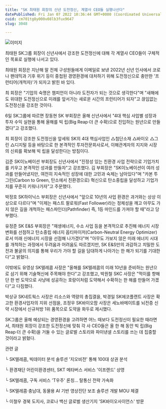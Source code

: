 ```yaml
---
title: "SK 최태원 회장의 신년 도전정신, 계열사 CEO들 실행나선다"
datePublished: Fri Jan 07 2022 10:36:44 GMT+0000 (Coordinated Universal Time)
cuid: cm701tg8y000v08lb3fux9647
slug: 3048

---
```



![이미지](https://cdn.hashnode.com/res/hashnode/image/upload/v1739252138627/52337d00-41a2-4da1-a53f-48f017cdf87a.jpeg)

최태원 SK그룹 회장이 신년사에서 강조한 도전정신에 대해 각 계열사 CEO들이 구체적인 목표로 실행에 나서고 있다.

최태원 회장은 지난해 말 전체 구성원들에게 이메일로 보낸 2022년 신년 인사에서 코로나 팬데믹과 기후 위기 등이 중첩된 경영환경에 대처하기 위해 도전정신으로 충만한 '프런티어(개척자)'가 되자고 밝힌 바 있다.

최 회장은 "기업의 숙명은 챔피언이 아니라 도전자가 되는 것으로 생각한다"며 "새해에도 위대한 도전정신으로 미래를 앞서가는 새로운 시간의 프런티어가 되자"고 끊임없는 도전정신을 강조한 것이다.

6일 SK그룹에 따르면 장동현 SK 부회장은 올해 신년사에서 "4대 핵심 사업별 성장과 투자 수익 실현을 통해 올해를 빅 립(Big Reap·더 큰 수확)으로 진입하는 원년으로 만들겠다"고 강조했다.

최 회장이 강조한 도전정신을 앞세워 SK의 4대 핵심사업인 △첨단소재 △바이오 △그린 △디지털 등을 바탕으로 한 본격적인 투자전문회사로서, 이해관계자의 지지와 시장의 신뢰를 확보해 빅 립을 달성한다는 방침이다.

김준 SK이노베이션 부회장도 신년사에서 "진정성 있는 친환경 사업 전략으로 기업가치를 키우고 본격적인 성과를 만들자"고 강조했다. 김 부회장은 "SK이노베이션이 여러 성과를 만들어냈지만, 여전히 지속적인 성장에 대한 고민과 숙제는 남아있다"며 "카본 투 그린(Carbon to Green, 탄소에서 친환경으로) 혁신으로 탄소중립을 달성하고 기업가치를 꾸준히 키워나가자"고 주문했다.

박정호 SK하이닉스 부회장은 신년사에서 "앞으로 10년의 사업 환경은 과거와는 상상 이상으로 다르다"며 "이제는 패스트 팔로워(Fast Follower)라는 정체성을 깨고 아무도 가지 않은 길을 개척하는 패스파인더(Pathfinder) 즉, 1등 마인드를 가져야 할 때"라고 당부했다.

유정준 SK E&S 부회장은 "재생에너지, 수소 사업 등을 본격적으로 추진해 에너지 시장 변화를 선점하고 탄소중립 에너지 옵티마이저(Carbon-Neutral Energy Optimizer)로서 미래 신에너지 시장을 선점해 나가겠다"며 "아무도 가보지 않은 미래 에너지 시대를 개척하는 과정에서 두려움과 어려움도 따르겠지만, SK E&S만의 과감하고 치밀한 도전과 불굴의 의지를 통해 우리가 가야 할 길을 담대하게 나아가는 한 해가 되기를 기대한다"고 밝혔다.

이밖에도 유영상 SK텔레콤 사장은 "올해를 SK텔레콤의 미래 10년을 준비하는 원년으로 삼기 위해 기술혁신에 주목해야 한다"고 강조했고, 박원철 SKC 사장은 "먹이를 향해 단 한 번 도약으로 사냥에 성공하는 호랑이처럼 도약해서 수확하는 한 해를 만들어 가겠다"고 다짐했다.

박상규 SK네트웍스 사장은 리소스와 역량의 총집결을, 박경일 SK에코플랜트 사장은 확고한 환경사업자의 지위 선점을, 조정우 SK바이오팜 사장은 세노바메이트를 뇌전증 신약 시장에서 신규처방 1위 품목으로 도약을 화두로 제시했다.

SK그룹은 올해 예상되는 경영환경을 고려하면 어느 때보다 도전정신이 필요한 때라면서, 최태원 회장이 강조한 도전정신에 맞춰 각 사 CEO들은 올 한 해 동안 빅 립(Big Reap·더 큰 수확)을 거둘 수 있는 글로벌 스토리와 파이낸셜 스토리를 쓰는 데 집중할 것이라고 밝혔다.

관련 글

└ SK텔레콤, 빅데이터 분석 솔루션 '지오비전' 통해 100대 상권 분석

└ 환경재단 어린이환경센터, SKT 메타버스 서비스 '이프랜드' 상영

└ SK텔레콤, 구독 서비스 'T우주' 론칭... 탈통신 전략 가속화

└ SK텔레콤·충남대, 동물용 AI 기반 영상진단 보조 솔루션 개발 MOU 체결

└ 이철우 경북 도지사, 코로나 백신 글로벌 생산기지 'SK바이오사이언스' 방문